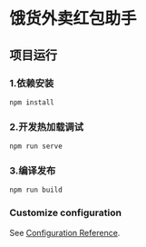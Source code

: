 # 饿货外卖红包助手

## 项目运行
### 1.依赖安装
```
npm install 
```
### 2.开发热加载调试
```
npm run serve
```

### 3.编译发布
```
npm run build
```

### Customize configuration
See [Configuration Reference](https://cli.vuejs.org/config/).
